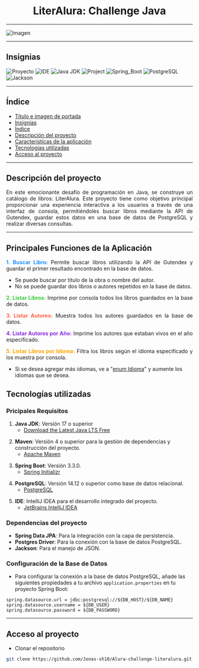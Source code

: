 ## <h1 align="center"><span id="título-portada">LiterAlura: Challenge Java</span> </h1>
___
![Imagen](https://images.unsplash.com/photo-1521587760476-6c12a4b040da?q=80&w=1470&auto=format&fit=crop&ixlib=rb-4.0.3&ixid=M3wxMjA3fDB8MHxwaG90by1wYWdlfHx8fGVufDB8fHx8fA%3D%3D)

___
## <span id="insignias">Insignias</span>
![Proyecto](https://img.shields.io/badge/Status-Main_Functions_Finished-brightgreen)
![IDE](https://img.shields.io/badge/IDE-Intellij_IDEA-ff69b4)
![Java JDK](https://img.shields.io/badge/Java_JDK-v17.0-1e90ff)
![Project](https://img.shields.io/badge/Project-Maven-ff4500)
![Spring_Boot](https://img.shields.io/badge/Spring_Boot-v3.3.0-6a5acd)
![PostgreSQL](https://img.shields.io/badge/PostgreSQL-v16.2-ffa500)
![Jackson](https://img.shields.io/badge/Jackson-v2.16.0-lightcoral)


___
## <span id="índice">Índice</span>

* [Título e imagen de portada](#título-portada)
* [Insignias](#insignias)
* [Índice](#índice)
* [Descripción del proyecto](#descripción-del-proyecto)
* [Características de la aplicación](#características-de-la-aplicación)
* [Tecnologías utilizadas](#tecnologías-utilizadas)
* [Acceso al proyecto](#acceso-al-proyecto)

---
## <span id="descripción-del-proyecto">Descripción del proyecto</span>
<p align="justify">
 En este emocionante desafío de programación en Java, se construye un catálogo de libros: LiterAlura. Este proyecto tiene como objetivo principal proporcionar una experiencia interactiva a los usuarios a través de una interfaz de consola, permitiéndoles buscar libros mediante la API de Gutendex, guardar estos datos en una base de datos de PostgreSQL y realizar diversas consultas.
</p>

---
## <span id="características-de-la-aplicación">Principales Funciones de la Aplicación</span>
<p align="justify">
    <span style="color:#1E90FF;"><strong>1. Buscar Libro:</strong></span> Permite buscar libros utilizando la API de Gutendex y guardar el primer resultado encontrado en la base de datos.<br>

* Se puede buscar por titulo de la obra o nombre del autor.
* No se puede guardar dos libros o autores repetidos en la base de datos.

</p>
<p align="justify">
    <span style="color:#32CD32;"><strong>2. Listar Libros:</strong></span> Imprime por consola todos los libros guardados en la base de datos.<br>

</p>
<p align="justify">
    <span style="color:#FF6347;"><strong>3. Listar Autores:</strong></span> Muestra todos los autores guardados en la base de datos.<br>

</p>
<p align="justify">
    <span style="color:#8A2BE2;"><strong>4. Listar Autores por Año:</strong></span> Imprime los autores que estaban vivos en el año especificado.<br>

</p>
<p align="justify">
    <span style="color:#FFA500;"><strong>5. Listar Libros por Idioma:</strong></span> Filtra los libros según el idioma especificado y los muestra por consola.

* Si se desea agregar más idiomas, ve a "<u>enum Idioma</u>" y aumente los idiomas que se desea.
</p>

## <span id="tecnologías-utilizadas">Tecnologías utilizadas</span>

### Pricipales Requisitos
<p align="justify">

1. **Java JDK**: Versión 17 o superior
   - [Download the Latest Java LTS Free](https://www.oracle.com/java/technologies/javase-downloads.html)
</p>
<p align="justify">

2. **Maven**: Versión 4 o superior para la gestión de dependencias y construcción del proyecto.
   - [Apache Maven](https://maven.apache.org/download.cgi)
</p>
<p align="justify">

3. **Spring Boot**: Versión 3.3.0.
   - [Spring Initializr](https://start.spring.io/)
</p>
<p align="justify">

4. **PostgreSQL**: Versión 14.12 o superior como base de datos relacional.
   - [PostgreSQL](https://www.postgresql.org/download/)
</p>
<p align="justify">

5. **IDE**: IntelliJ IDEA para el desarrollo integrado del proyecto.
   - [JetBrains IntelliJ IDEA](https://www.jetbrains.com/es-es/idea/download/)
</p>

### Dependencias del proyecto
<p align="justify">

- **Spring Data JPA**: Para la integración con la capa de persistencia.
- **Postgres Driver**: Para la conexión con la base de datos PostgreSQL.
- **Jackson**: Para el manejo de JSON.
</p>

### Configuración de la Base de Datos
<p align="justify">

- Para configurar la conexión a la base de datos PostgreSQL, añade las siguientes propiedades a tu archivo `application.properties` en tu proyecto Spring Boot:
</p>

```properties
spring.datasource.url = jdbc:postgresql://${DB_HOST}/${DB_NAME}
spring.datasource.username = ${DB_USER}
spring.datasource.password = ${DB_PASSWORD}
```

---
## <span id="acceso-al-proyecto">Acceso al proyecto</span>
-  Clonar el repositorio
```bash
git clone https://github.com/Jonas-sh10/Alura-challenge-literalura.git
